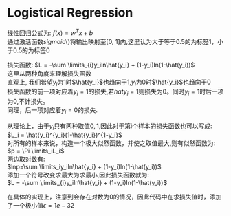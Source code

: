 # Logistical Regression
线性回归公式为: $f(x) = w^{T}x+b$  
通过激活函数$sigmoid()$将输出映射至[0, 1]内,这里认为大于等于0.5的为标签1，小于0.5的为标签0  
  
损失函数: $L = -\sum \limits_{i}y_iln\hat{y_i} + (1-y_i)ln(1-\hat(y_i))$  
这里从两种角度来理解损失函数    
直观上, 我们希望$y_i$为1时$\hat{y_i}$也趋向于1,$y_i$为0时$\hat{y_i}$也趋向于0  
损失函数的前一项对应着$y_i=1$的损失,若$hat{y_i}=1$则损失为0。同时$y_i=1$时后一项为0,不计损失。  
同理，后一项对应着$y_i=0$的损失.    

从理论上，由于$y_i$只有两种取值${0, 1}$,因此对于第i个样本的损失函数也可以写成:  
$L_i = \hat{y_i}^{y_i}(1-\hat{y_i})^{1-y_i}$  
对所有的样本来说，构造一个极大似然函数，并使之取值最大,则有似然函数为:  
$p = \Pi \limits_iL_i$  
两边取对数有:  
$lnp=\sum \limits_iy_iln\hat{y_i} + (1-y_i)ln(1-\hat(y_i))$  
添加一个符号改变求最大为求最小,因此损失函数就为:  
$L = -\sum \limits_{i}y_iln\hat{y_i} + (1-y_i)ln(1-\hat(y_i))$  
  
在具体的实现上，注意到会存在对数为0的情况，因此代码中在求损失值时，添加了一个极小值$\epsilon=1e-32$  
